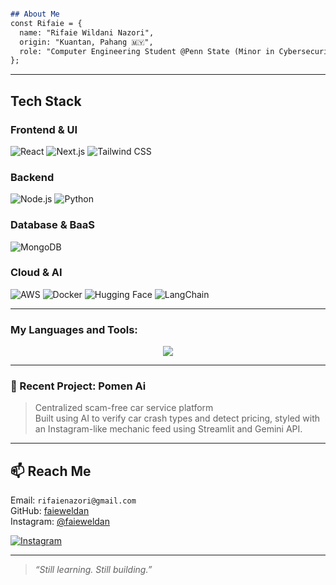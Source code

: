 ```markdown

## About Me
const Rifaie = {
  name: "Rifaie Wildani Nazori",
  origin: "Kuantan, Pahang 🇲🇾",
  role: "Computer Engineering Student @Penn State (Minor in Cybersecurity)",  
};

```

---

## Tech Stack

### Frontend & UI
![React](https://img.shields.io/badge/react-%2320232a.svg?style=for-the-badge&logo=react&logoColor=%2361DAFB)
![Next.js](https://img.shields.io/badge/Next-black?style=for-the-badge&logo=next.js&logoColor=white)
![Tailwind CSS](https://img.shields.io/badge/tailwindcss-%2338B2AC.svg?style=for-the-badge&logo=tailwind-css&logoColor=white)


### Backend
![Node.js](https://img.shields.io/badge/node.js-6DA55F?style=for-the-badge&logo=node.js&logoColor=white)
![Python](https://img.shields.io/badge/python-3670A0?style=for-the-badge&logo=python&logoColor=white)

### Database & BaaS
![MongoDB](https://img.shields.io/badge/MongoDB-%234ea94b.svg?style=for-the-badge&logo=mongodb&logoColor=white)

### Cloud & AI
![AWS](https://img.shields.io/badge/AWS-232F3E?style=for-the-badge&logo=amazon-aws&logoColor=white)
![Docker](https://img.shields.io/badge/Docker-2496ED?style=for-the-badge&logo=docker&logoColor=white)
![Hugging Face](https://img.shields.io/badge/HuggingFace-FFD21F?style=for-the-badge&logo=huggingface&logoColor=black)
![LangChain](https://img.shields.io/badge/LangChain-000000?style=for-the-badge&logoColor=white)

---


<h3>My Languages and Tools:</h3>

<p align="center">
<img src="https://skillicons.dev/icons?i=html,css,js,nextjs,react,figma,git,python,nodejs,tailwind,docker,vscode,vercel,notion"/>
</p>

---

### 🚗 Recent Project: Pomen Ai
> Centralized scam-free car service platform  
Built using AI to verify car crash types and detect pricing, styled with an Instagram-like mechanic feed using Streamlit and Gemini API.

---

## 📫 Reach Me

Email: `rifaienazori@gmail.com`  
GitHub: [faieweldan](https://github.com/faieweldan)  
Instagram: [@faieweldan](https://instagram.com/faieweldan)

[![Instagram](https://img.shields.io/badge/@faieweldan-E4405F?style=for-the-badge&logo=instagram&logoColor=white)](https://instagram.com/faieweldan)

---

> _“Still learning. Still building.”_
```

